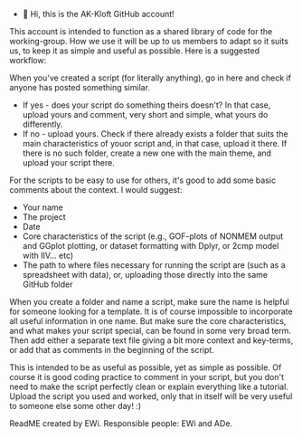 - 👋 Hi, this is the AK-Kloft GitHub account!

This account is intended to function as a shared library of code for the working-group. 
How we use it will be up to us members to adapt so it suits us, to keep it as simple and useful as possible. Here is a suggested workflow:

When you've created a script (for literally anything), go in here and check if anyone has posted something similar.
   - If yes - does your script do something theirs doesn't? In that case, upload yours and comment, very short and simple, what yours do differently.
   - If no - upload yours. Check if there already exists a folder that suits the main characteristics of youor script and, in that case, upload it there. 
             If there is no such folder, create a new one with the main theme, and upload your script there.


For the scripts to be easy to use for others, it's good to add some basic comments about the context. I would suggest:
  - Your name
  - The project
  - Date
  - Core characteristics of the script (e.g., GOF-plots of NONMEM output and GGplot plotting, or dataset formatting with Dplyr, or 2cmp model with IIV... etc)
  - The path to where files necessary for running the script are (such as a spreadsheet with data), or, uploading those directly into the same GitHub folder


When you create a folder and name a script, make sure the name is helpful for someone looking for a template. It is of course impossible to incorporate all useful
information in one name. But make sure the core characteristics, and what makes your script special, can be found in some very broad term. Then add either a separate
text file giving a bit more context and key-terms, or add that as comments in the beginning of the script.

This is intended to be as useful as possible, yet as simple as possible. Of course it is good coding practice to comment in your script, but you don't need to
make the script perfectly clean or explain everything like a tutorial. Upload the script you used and worked, only that in itself will be very useful to someone else
some other day! :)


ReadME created by EWi. Responsible people: EWi and ADe.
